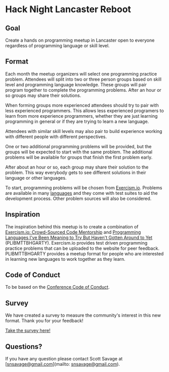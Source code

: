 # Hack Night Lancaster Reboot

## Goal
Create a hands on programming meetup in Lancaster open to everyone regardless of programming language or skill level.

## Format
Each month the meetup organizers will select one programming practice problem.  Attendees will split into two or three person groups based on skill level and programming language knowledge.  These groups will pair program together to complete the programming problems.  After an hour or so groups may share their solutions.      

When forming groups more experienced attendees should try to pair with less experienced programmers.  This allows less experienced programers to learn from more experience programmers, whether they are just learning programming in general or if they are trying to learn a new language.

Attendees with similar skill levels may also pair to build experience working with different people with different perspectives. 

One or two additional programming problems will be provided, but the groups will be expected to start with the same problem.  The additional problems will be available for groups that finish the first problem early.

After about an hour or so, each group may share their solution to the problem.  This way everybody gets to see different solutions in their language or other languages.  

To start, programming problems will be chosen from [Exercism.io](http://exercism.io/).  Problems are available in many [languages](http://exercism.io/languages) and they come with test suites to aid the development process.  Other problem sources will also be considered.  

## Inspiration
The inspiration behind this meetup is to create a combination of [Exercism.io: Crowd-Sourced Code Mentorship](http://exercism.io/) and [Programming Languages I've Been Meaning to Try But Haven't Gotten Around to Yet](http://plibmttbhgaty.com/) (PLIBMTTBHGARTY).  Exercism.io provides test driven programming practice problems that can be uploaded to the website for peer feedback.  PLIBMTTBHGARTY provides a meetup format for people who are interested in learning new languages to work together as they learn.    

## Code of Conduct
To be based on the [Conference Code of Conduct](http://confcodeofconduct.com).

## Survey
We have created a survey to measure the community's interest in this new format.  Thank you for your feedback!

[Take the survey here!](https://www.surveymonkey.com/r/23VBMW7)

## Questions?
If you have any question please contact Scott Savage at [snsavage@gmail.com](mailto: snsavage@gmail.com).




